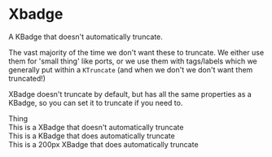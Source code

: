 # Xbadge

A KBadge that doesn't automatically truncate.

The vast majority of the time we don't want these to truncate. We either use
them for 'small thing' like ports, or we use them with tags/labels which we
generally put within a `KTruncate` (and when we don't we don't want them
truncated!)

XBadge doesn't truncate by default, but has all the same properties as a
KBadge, so you can set it to truncate if you need to.

<Story height="320">
  <div>
    <XBadge>
      Thing
    </XBadge>

  </div>
  <div>
    <XBadge>
      This is a XBadge that doesn't automatically truncate
    </XBadge>
  </div>
  <div>
    <KBadge>
      This is a KBadge that does automatically truncate
    </KBadge>
  </div>
  <div>
    <XBadge
      max-width="200px"
    >
      This is a 200px XBadge that does automatically truncate
    </XBadge>
  </div>
</Story>
